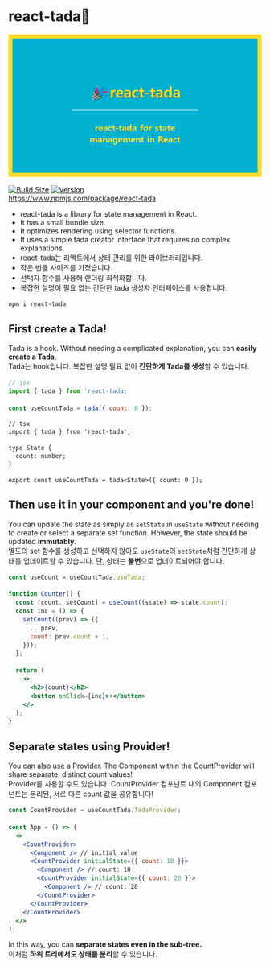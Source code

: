 # react-tada🎉

<p>
  <img src="tada.jpg" alt="react-tada main image">
</p>

[![Build Size](https://img.shields.io/bundlephobia/minzip/react-tada?label=bundle%20size&style=flat&colorA=&colorB=)](https://bundlephobia.com/package/react-tada@0.0.1) [![Version](https://img.shields.io/npm/v/react-tada?style=flat&colorA=&colorB=)](https://www.npmjs.com/package/react-tada)
<br />
https://www.npmjs.com/package/react-tada

- react-tada is a library for state management in React.
- It has a small bundle size.
- It optimizes rendering using selector functions.
- It uses a simple tada creator interface that requires no complex explanations.
- react-tada는 리액트에서 상태 관리를 위한 라이브러리입니다.
- 작은 번들 사이즈를 가졌습니다.
- 선택자 함수를 사용해 렌더링 최적화합니다.
- 복잡한 설명이 필요 없는 간단한 tada 생성자 인터페이스를 사용합니다.

```
npm i react-tada
```

## First create a Tada!

Tada is a hook.
Without needing a complicated explanation, you can **easily create a Tada**.
<br />
Tada는 hook입니다.
복잡한 설명 필요 없이 **간단하게 Tada를 생성**할 수 있습니다.

```jsx
// jsx
import { tada } from 'react-tada;

const useCountTada = tada({ count: 0 });
```

```tsx
// tsx
import { tada } from 'react-tada';

type State {
  count: number;
}

export const useCountTada = tada<State>({ count: 0 });
```

## Then use it in your component and you're done!

You can update the state as simply as `setState` in `useState` without needing to create or select a separate set function.
However, the state should be updated **immutably.**
<br />
별도의 set 함수를 생성하고 선택하지 않아도 `useState`의 `setState`처럼 간단하게 상태를 업데이트할 수 있습니다.
단, 상태는 **불변**으로 업데이트되어야 합니다.

```jsx
const useCount = useCountTada.useTada;

function Counter() {
  const [count, setCount] = useCount((state) => state.count);
  const inc = () => {
    setCount((prev) => ({
      ...prev,
      count: prev.count + 1,
    }));
  };

  return (
    <>
      <h2>{count}</h2>
      <button onClick={inc}>+</button>
    </>
  );
}
```

## Separate states using Provider!

You can also use a Provider.
The Component within the CountProvider will share separate, distinct count values!
<br />
Provider를 사용할 수도 있습니다.
CountProvider 컴포넌트 내의 Component 컴포넌트는 분리된, 서로 다른 count 값을 공유합니다!

```jsx
const CountProvider = useCountTada.TadaProvider;

const App = () => (
  <>
    <CountProvider>
      <Component /> // initial value
      <CountProvider initialState={{ count: 10 }}>
        <Component /> // count: 10
        <CountProvider initialState={{ count: 20 }}>
          <Component /> // count: 20
        </CountProvider>
      </CountProvider>
    </CountProvider>
  </>
);
```

In this way, you can **separate states even in the sub-tree.**
<br />
이처럼 **하위 트리에서도 상태를 분리**할 수 있습니다.
